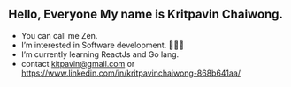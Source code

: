 ## Hello, Everyone My name is Kritpavin Chaiwong.

- You can call me Zen.
- I’m interested in Software development. 👨🏼‍💻
- I’m currently learning ReactJs and Go lang.
- contact kitpavin@gmail.com or https://www.linkedin.com/in/kritpavinchaiwong-868b641aa/

<!---
soizensun/soizensun is a ✨ special ✨ repository because its `README.md` (this file) appears on your GitHub profile.
You can click the Preview link to take a look at your changes.
--->
